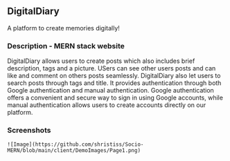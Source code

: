 ## DigitalDiary
A platform to create memories digitally!

###  Description - MERN stack website
DigitalDiary allows users to create posts which also includes brief description, tags and a picture. USers can see other users posts and can like and comment on others posts seamlessly.
DigitalDiary also let users to search posts through tags and title. It provides authentication through both Google authentication and manual authentication. Google authentication offers a convenient and secure way to sign in using Google accounts, while manual authentication allows users to create accounts directly on our platform. 

### Screenshots

    ![Image](https://github.com/shristiss/Socio-MERN/blob/main/client/DemoImages/Page1.png)

